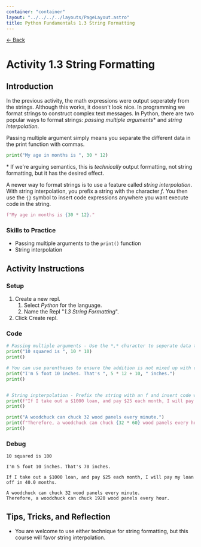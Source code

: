 ```yaml
---
container: "container"
layout: "../../../../layouts/PageLayout.astro"
title: Python Fundamentals 1.3 String Formatting
---
```


[← Back](/comp-sci/python/)

# Activity 1.3 String Formatting

## Introduction

In the previous activity, the math expressions were output seperately from the strings. Although this works, it doesn't look nice. In programming we format strings to construct complex text messages. In Python, there are two popular ways to format strings: _passing multiple arguments_\* and _string interpolation_.

Passing multiple argument simply means you separate the different data in the print function with commas.

```python
print("My age in months is ", 30 * 12)
```

\* If we're arguing semantics, this is _technically_ output formatting, not string formatting, but it has the desired effect.

A newer way to format strings is to use a feature called _string interpolation_. With string interpolation, you prefix a string with the character _f_. You then use the `{}` symbol to insert code expressions anywhere you want execute code in the string.

```python
f"My age in months is {30 * 12}."
```

### Skills to Practice

- Passing multiple arguments to the `print()` function
- String interpolation

## Activity Instructions

### Setup

1. Create a new repl.
   1. Select _Python_ for the language.
   2. Name the Repl "_1.3 String Formatting_".
2. Click Create repl.

### Code

```python
# Passing multiple arguments - Use the *,* character to seperate data that you want to put together.
print("10 squared is ", 10 * 10)
print()

# You can use parentheses to ensure the addition is not mixed up with concatenation.
print("I'm 5 foot 10 inches. That's ", 5 * 12 + 10, " inches.")
print()


# String inpterpolation - Prefix the string with an f and insert code within { }.
print(f"If I take out a $1000 loan, and pay $25 each month, I will pay my loan off in {1000 / 25} months.")
print()

print("A woodchuck can chuck 32 wood panels every minute.")
print(f"Therefore, a woodchuck can chuck {32 * 60} wood panels every hour.")
print()
```

### Debug

```
10 squared is 100

I'm 5 foot 10 inches. That's 70 inches.

If I take out a $1000 loan, and pay $25 each month, I will pay my loan off in 40.0 months.

A woodchuck can chuck 32 wood panels every minute.
Therefore, a woodchuck can chuck 1920 wood panels every hour.
```

## Tips, Tricks, and Reflection

- You are welcome to use either technique for string formatting, but this course will favor string interpolation.
